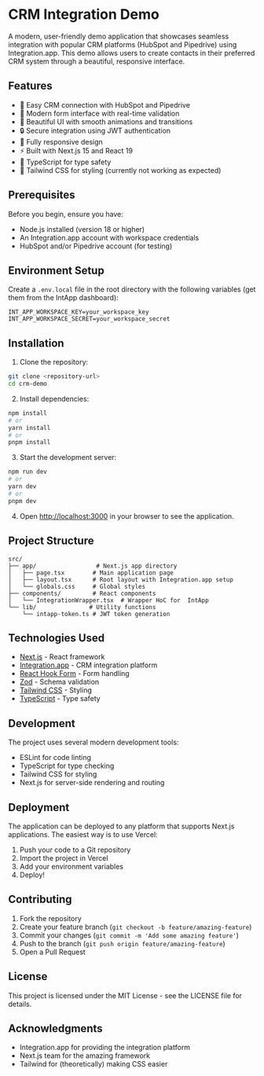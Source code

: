 # CRM Integration Demo

A modern, user-friendly demo application that showcases seamless integration with popular CRM platforms (HubSpot and Pipedrive) using Integration.app. This demo allows users to create contacts in their preferred CRM system through a beautiful, responsive interface.

## Features

- 🔌 Easy CRM connection with HubSpot and Pipedrive
- 📝 Modern form interface with real-time validation
- 🎨 Beautiful UI with smooth animations and transitions
- 🔒 Secure integration using JWT authentication
- 📱 Fully responsive design
- ⚡ Built with Next.js 15 and React 19
- 🎯 TypeScript for type safety
- 🎨 Tailwind CSS for styling (currently not working as expected)

## Prerequisites

Before you begin, ensure you have:

- Node.js installed (version 18 or higher)
- An Integration.app account with workspace credentials
- HubSpot and/or Pipedrive account (for testing)

## Environment Setup

Create a `.env.local` file in the root directory with the following variables (get them from the IntApp dashboard):

```env
INT_APP_WORKSPACE_KEY=your_workspace_key
INT_APP_WORKSPACE_SECRET=your_workspace_secret
```

## Installation

1. Clone the repository:
```bash
git clone <repository-url>
cd crm-demo
```

2. Install dependencies:
```bash
npm install
# or
yarn install
# or
pnpm install
```

3. Start the development server:
```bash
npm run dev
# or
yarn dev
# or
pnpm dev
```

4. Open [http://localhost:3000](http://localhost:3000) in your browser to see the application.

## Project Structure

```
src/
├── app/                 # Next.js app directory
│   ├── page.tsx        # Main application page
│   ├── layout.tsx      # Root layout with Integration.app setup
│   └── globals.css     # Global styles
├── components/         # React components
│   └── IntegrationWrapper.tsx  # Wrapper HoC for  IntApp
└── lib/               # Utility functions
    └── intapp-token.ts # JWT token generation
```

## Technologies Used

- [Next.js](https://nextjs.org/) - React framework
- [Integration.app](https://integration.app/) - CRM integration platform
- [React Hook Form](https://react-hook-form.com/) - Form handling
- [Zod](https://zod.dev/) - Schema validation
- [Tailwind CSS](https://tailwindcss.com/) - Styling
- [TypeScript](https://www.typescriptlang.org/) - Type safety

## Development

The project uses several modern development tools:

- ESLint for code linting
- TypeScript for type checking
- Tailwind CSS for styling
- Next.js for server-side rendering and routing

## Deployment

The application can be deployed to any platform that supports Next.js applications. The easiest way is to use Vercel:

1. Push your code to a Git repository
2. Import the project in Vercel
3. Add your environment variables
4. Deploy!

## Contributing

1. Fork the repository
2. Create your feature branch (`git checkout -b feature/amazing-feature`)
3. Commit your changes (`git commit -m 'Add some amazing feature'`)
4. Push to the branch (`git push origin feature/amazing-feature`)
5. Open a Pull Request

## License

This project is licensed under the MIT License - see the LICENSE file for details.

## Acknowledgments

- Integration.app for providing the integration platform
- Next.js team for the amazing framework
- Tailwind for (theoretically) making CSS easier
